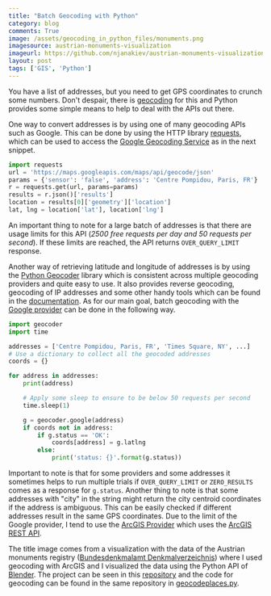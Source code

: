 ```yaml
---
title: "Batch Geocoding with Python"
category: blog
comments: True
image: /assets/geocoding_in_python_files/monuments.png
imagesource: austrian-monuments-visualization
imageurl: https://github.com/njanakiev/austrian-monuments-visualization
layout: post
tags: ['GIS', 'Python']
---
```

You have a list of addresses, but you need to get GPS coordinates to crunch some numbers. Don't despair, there is [geocoding][geocoding] for this and Python provides some simple means to help to deal with the APIs out there.

One way to convert addresses is by using one of many geocoding APIs such as Google. This can be done by using the HTTP library [requests][requests], which can be used to access the [Google Geocoding Service][geocoding google] as in the next snippet.


```python
import requests
url = 'https://maps.googleapis.com/maps/api/geocode/json'
params = {'sensor': 'false', 'address': 'Centre Pompidou, Paris, FR'}
r = requests.get(url, params=params)
results = r.json()['results']
location = results[0]['geometry']['location']
lat, lng = location['lat'], location['lng']
```

An important thing to note for a large batch of addresses is that there are usage limits for this API (_2500 free requests per day and 50 requests per second_). If these limits are reached, the API returns `OVER_QUERY_LIMIT` response.

Another way of retrieving latitude and longitude of addresses is by using the [Python Geocoder][geocoder] library which is consistent across multiple geocoding providers and quite easy to use. It also provides reverse geocoding, geocoding of IP addresses and some other handy tools which can be found in the [documentation][geocoder docs]. As for our main goal, batch geocoding with the [Google provider][geocoder google] can be done in the following way.

```python
import geocoder
import time

addresses = ['Centre Pompidou, Paris, FR', 'Times Square, NY', ...]
# Use a dictionary to collect all the geocoded addresses
coords = {}

for address in addresses:
    print(address)

    # Apply some sleep to ensure to be below 50 requests per second
    time.sleep(1)

    g = geocoder.google(address)
    if coords not in address:
        if g.status == 'OK':
            coords[address] = g.latlng
        else:
            print('status: {}'.format(g.status))
```

Important to note is that for some providers and some addresses it sometimes helps to run multiple trials if `OVER_QUERY_LIMIT` or `ZERO_RESULTS` comes as a response for `g.status`. Another thing to note is that some addresses with "city" in the string might return the city centroid coordinates if the address is ambiguous. This can be easily checked if different addresses result in the same GPS coordinates. Due to the limit of the Google provider, I tend to use the [ArcGIS Provider][geocoder arcgis] which uses the [ArcGIS REST API][arcgis rest api]. 

The title image comes from a visualization with the data of the Austrian monuments registry ([Bundesdenkmalamt Denkmalverzeichnis][monuments registry]) where I used geocoding with ArcGIS and I visualized the data using the Python API of [Blender][blender]. The project can be seen in this [repository][monuments visualization] and the code for geocoding can be found in the same repository in [geocodeplaces.py][monuments geocodeplaces].


[geocoding]: https://en.wikipedia.org/wiki/Geocoding
[requests]: http://docs.python-requests.org/en/master/
[geocoding google]: https://developers.google.com/maps/documentation/javascript/geocodinghttps://developers.google.com/maps/documentation/javascript/geocoding
[geocoder]: https://github.com/DenisCarriere/geocoder
[geocoder docs]: http://geocoder.readthedocs.io/
[geocoder google]: http://geocoder.readthedocs.io/providers/Google.html
[geocoder arcgis]: http://geocoder.readthedocs.io/providers/ArcGIS.html
[arcgis rest api]: https://developers.arcgis.com/rest/geocode/api-reference/overview-world-geocoding-service.htm
[monuments registry]: https://bda.gv.at/de/denkmalverzeichnis/#oesterreich-gesamt
[monuments visualization]: https://github.com/njanakiev/austrian-monuments-visualization
[monuments geocodeplaces]: https://github.com/njanakiev/austrian-monuments-visualization/blob/master/geocodeplaces.py
[blender]: https://www.blender.org/